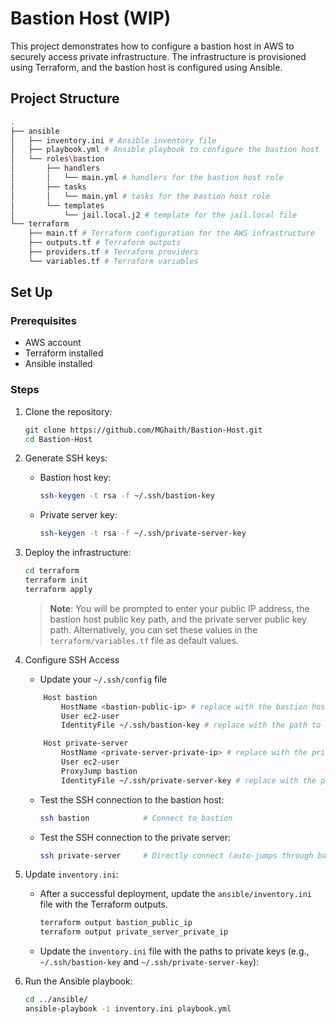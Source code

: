 # Bastion Host (WIP)
This project demonstrates how to configure a bastion host in AWS to securely access private infrastructure. The infrastructure is provisioned using Terraform, and the bastion host is configured using Ansible.

## Project Structure
```bash
.
├── ansible
│   ├── inventory.ini # Ansible inventory file
│   ├── playbook.yml # Ansible playbook to configure the bastion host
│   └── roles\bastion
│       ├── handlers
│       │   └── main.yml # handlers for the bastion host role
│       ├── tasks
│       │   └── main.yml # tasks for the bastion host role
│       └── templates
│           └── jail.local.j2 # template for the jail.local file
└── terraform
    ├── main.tf # Terraform configuration for the AWS infrastructure
    ├── outputs.tf # Terraform outputs
    ├── providers.tf # Terraform providers
    └── variables.tf # Terraform variables
```
## Set Up
### Prerequisites

- AWS account
- Terraform installed
- Ansible installed

### Steps
1. Clone the repository:
    ```bash
    git clone https://github.com/MGhaith/Bastion-Host.git
    cd Bastion-Host
    ```
2. Generate SSH keys:
    - Bastion host key:
        ```bash
        ssh-keygen -t rsa -f ~/.ssh/bastion-key
        ```
    - Private server key:
        ```bash
        ssh-keygen -t rsa -f ~/.ssh/private-server-key
        ```
3. Deploy the infrastructure:
    ```bash
    cd terraform
    terraform init
    terraform apply
    ```
    > **Note**: You will be prompted to enter your public IP address, the bastion host public key path, and the private server public key path. Alternatively, you can set these values in the `terraform/variables.tf` file as default values.

4. Configure SSH Access
    - Update your `~/.ssh/config` file
    ```bash
        Host bastion
            HostName <bastion-public-ip> # replace with the bastion host public IP
            User ec2-user
            IdentityFile ~/.ssh/bastion-key # replace with the path to the bastion host private key

        Host private-server
            HostName <private-server-private-ip> # replace with the private server private IP
            User ec2-user
            ProxyJump bastion
            IdentityFile ~/.ssh/private-server-key # replace with the path to the private server private key
    ```
    - Test the SSH connection to the bastion host:
        ```bash
        ssh bastion            # Connect to bastion
        ```
    - Test the SSH connection to the private server:
        ```bash
        ssh private-server     # Directly connect (auto-jumps through bastion)
        ```

5. Update `inventory.ini`:
   - After a successful deployment, update the `ansible/inventory.ini` file with the Terraform outputs.
        ```bash
        terraform output bastion_public_ip
        terraform output private_server_private_ip
        ```
    - Update the `inventory.ini` file with the paths to private keys (e.g., `~/.ssh/bastion-key` and `~/.ssh/private-server-key`):
6. Run the Ansible playbook:
    ```bash
    cd ../ansible/
    ansible-playbook -i inventory.ini playbook.yml
    ```
